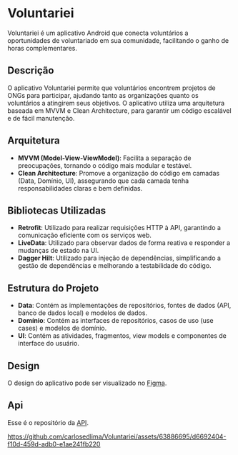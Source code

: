 # Voluntariei

Voluntariei é um aplicativo Android que conecta voluntários a oportunidades de voluntariado em sua comunidade, facilitando o ganho de horas complementares.

## Descrição

O aplicativo Voluntariei permite que voluntários encontrem projetos de ONGs para participar, ajudando tanto as organizações quanto os voluntários a atingirem seus objetivos. O aplicativo utiliza uma arquitetura
baseada em MVVM e Clean Architecture, para garantir um código escalável e de fácil manutenção.

## Arquitetura

- **MVVM (Model-View-ViewModel)**: Facilita a separação de preocupações, tornando o código mais modular e testável.
- **Clean Architecture**: Promove a organização do código em camadas (Data, Domínio, UI), assegurando que cada camada tenha responsabilidades claras e bem definidas.

## Bibliotecas Utilizadas

- **Retrofit**: Utilizado para realizar requisições HTTP à API, garantindo a comunicação eficiente com os serviços web.
- **LiveData**: Utilizado para observar dados de forma reativa e responder a mudanças de estado na UI.
- **Dagger Hilt**: Utilizado para injeção de dependências, simplificando a gestão de dependências e melhorando a testabilidade do código.

## Estrutura do Projeto

- **Data**: Contém as implementações de repositórios, fontes de dados (API, banco de dados local) e modelos de dados.
- **Domínio**: Contém as interfaces de repositórios, casos de uso (use cases) e modelos de domínio.
- **UI**: Contém as atividades, fragmentos, view models e componentes de interface do usuário.

## Design

O design do aplicativo pode ser visualizado no [Figma](https://www.figma.com/design/l28ADtabwVVgKIyY2kTRAG/Voluntariei?m=dev&node-id=203-32&t=jX3lsWrwubg0zUMp-1).
## Api
Esse é o repositório da [API](https://github.com/carlosedlima/voluntariei-api).

https://github.com/carlosedlima/Voluntariei/assets/63886695/d6692404-f10d-459d-adb0-e1ae241fb220


